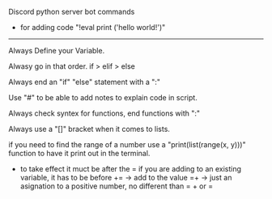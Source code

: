 Discord python server bot commands
- for adding code "!eval print ('hello world!')"

--------------------------------------------------------------------------------------------

Always Define your Variable.

Alwasy go in that order. if > elif > else

Always end an "if" "else" statement with a ":"

Use "#" to be able to add notes to explain code in script.

Always check syntex for functions, end functions with ":"

Always use a "[]" bracket when it comes to lists.

if you need to find the range of a number use a "print(list(range(x, y)))" function to have it print out in the terminal.

+ to take effect it muct be after the =
if you are adding to an existing variable, it has to be before
+= -> add to the value
=+ -> just an asignation to a positive number, no different than = + or =




